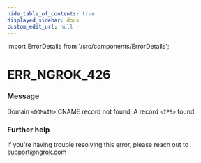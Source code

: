 ```yaml
---
hide_table_of_contents: true
displayed_sidebar: docs
custom_edit_url: null
---
```


import ErrorDetails from '/src/components/ErrorDetails';

# ERR_NGROK_426

### Message
Domain `<DOMAIN>` CNAME record not found, A record `<IPS>` found

### Further help
If you're having trouble resolving this error, please reach out to [support@ngrok.com](mailto:support@ngrok.com?subject=Help%20with%20ERR_NGROK_426)

<ErrorDetails error='err_ngrok_426' />
